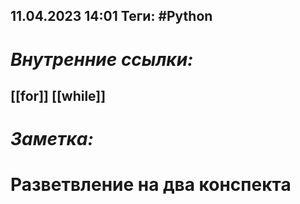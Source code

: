 11.04.2023    14:01
Теги: #Python 
---
# ***Внутренние ссылки:***
[[for]]
[[while]]
---
# ***Заметка:***

# Разветвление на два конспекта